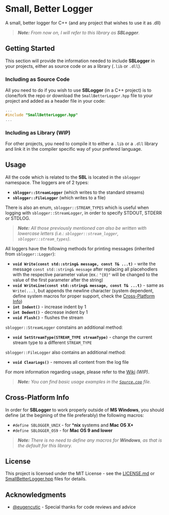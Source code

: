 # Small, Better Logger
A small, better logger for C++ (and any project that wishes to use it as .dll) 
> ***Note:*** *From now on, I will refer to this library as ***SBLogger***.*

## Getting Started
This section will provide the information needed to include **SBLogger** in your projects, either as source code or as a library (```.lib``` or ```.dll```).

### Including as Source Code
All you need to do if you wish to use **SBLogger** (in a C++ project) is to clone/fork the repo or download the ```SmallBetterLogger.hpp``` file to your project and added as a header file in your code:
````cpp
...
#include "SmallBetterLogger.hpp"
...
````

### Including as Library (WIP)
For other projects, you need to compile it to either a ```.lib``` or a ```.dll``` library and link it in the compiler specific way of your prefered language.

## Usage
All the code which is related to the **SBL** is located in the ```sblogger``` namespace. The loggers are of 2 types: 
  * **```sblogger::StreamLogger```** (which writes to the standard streams)
  * **```sblogger::FileLogger```** (which writes to a file) 

There is also an enum, ```sblogger::STREAM_TYPES``` which is useful when logging with ```sblogger::StreamLogger```, in order to specify STDOUT, STDERR or STDLOG. 
> ***Note:*** *All those previously mentioned can also be written with lowercase letters (i.e.: ```sblogger::stream_logger```, ```sblogger::stream_types```).*

All loggers have the following methods for printing messages (inherited from ```sblogger::Logger```):
  * **```void Write(const std::string& message, const T& ...t)```** - write the message ```const std::string& message``` after replacing all placehodlers with the respective parameter value (ex.: ```"{0}"``` will be changed to the value of the first parameter after the string)
  * **```void WriteLine(const std::string& message, const T& ...t)```** - same as ```Write(...)```, but appends the newline character (system dependent, define system macros for proper support, check the [Cross-Platform Info](README.md#Cross-Platform-Info))
  * **```int Indent()```** - increase indent by 1
  * **```int Dedent()```** - decrease indent by 1
  * **```void Flush()```** - flushes the stream

```sblogger::StreamLogger``` constains an additional method:
  * **```void SetStreamType(STREAM_TYPE streamType)```** - change the current stream type to a different ```STREAM_TYPE```

```sblogger::FileLogger``` also contains an additional method:
  * **```void ClearLogs()```** - removes all content from the log file

For more information regarding usage, please refer to the [Wiki](README.md) *(WIP)*.
> ***Note:*** *You can find basic usage examples in the [`Source.cpp`](SmallBetterLogger/Source.cpp) file.*

## Cross-Platform Info
In order for **SBLogger** to work properly outside of **MS Windows**, you should define (at the begining of the file preferably) the following macros:
  * ```#define SBLOGGER_UNIX``` - for ***nix** systems and **Mac OS X+**
  * ```#define SBLOGGER_OS9``` - for **Mac OS 9 and lower**
> ***Note:*** *There is no need to define any macros for ***Windows***, as that is the default for this library.*

## License
This project is licensed under the MIT License - see the [LICENSE.md](LICENSE.md) or [SmallBetterLogger.hpp](SmallBetterLogger/SmallBetterLogger.hpp) files for details.

## Acknowledgments
  * [@eugencutic](http://github.com/eugencutic) - Special thanks for code reviews and advice
